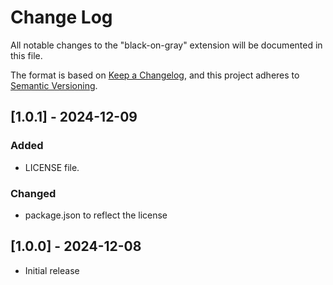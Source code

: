 # Change Log

All notable changes to the "black-on-gray" extension will be documented in this file.

The format is based on [Keep a Changelog](https://keepachangelog.com/en/1.1.0/),
and this project adheres to [Semantic Versioning](https://semver.org/spec/v2.0.0.html).


## [1.0.1] - 2024-12-09

### Added

- LICENSE file.

### Changed

- package.json to reflect the license

## [1.0.0] - 2024-12-08

- Initial release